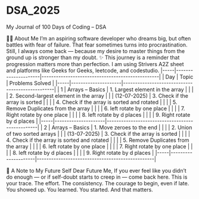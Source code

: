 # DSA_2025
My Journal of 100 Days of Coding – DSA

👩‍💻 About Me
I’m an aspiring software developer who dreams big, but often battles with fear of failure.
That fear sometimes turns into procrastination. Still, I always come back — because my desire to master things from the ground up is stronger than my doubt.
✨ This journey is a reminder that progression matters more than perfection.
I am using Strivers A2Z sheet and platforms like Geeks for Geeks, leetcode, and codestudio.
|-----|---------------------|-------------------------------------------------|
| Day | Topic               | Problems Solved                                 |
|-----|---------------------|-------------------------------------------------|
| 1   | Arrays – Basics     | 1. Largest element in the array                 |
|     |                     | 2. Second-largest element in the array          |
|     |    (12-07-2025)     | 3. Check if the array is sorted                 |
|     |                     | 4. Check if the array is sorted and rotated     |
|     |                     | 5. Remove Duplicates from the array             |
|     |                     | 6. left rotate by one place                     |
|     |                     | 7. Right rotate by one place                    |
|     |                     | 8. left rotate by d places                      |
|     |                     | 9. Right rotate by d places                     |
|-----|---------------------|-------------------------------------------------|
| 2   | Arrays – Basics     | 1. Move zeroes to the end                       |
|     |                     | 2. Union of two sorted arrays                   |
|     |   (13-07-2025)      | 3. Check if the array is sorted                 |
|     |                     | 4. Check if the array is sorted and rotated     |
|     |                     | 5. Remove Duplicates from the array             |
|     |                     | 6. left rotate by one place                     |
|     |                     | 7. Right rotate by one place                    |
|     |                     | 8. left rotate by d places                      |
|     |                     | 9. Right rotate by d places                     |
|-----|---------------------|-------------------------------------------------|








📜 A Note to My Future Self
Dear Future Me,
If you ever feel like you didn’t do enough — or if self-doubt starts to creep in — come back here.
This is your trace. The effort. The consistency. The courage to begin, even if late.
You showed up. You learned.
You started. And that matters.
